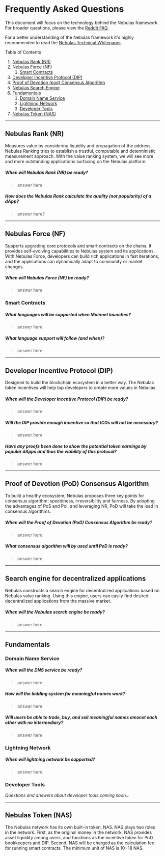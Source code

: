# Frequently Asked Questions

This document will focus on the technology behind the Nebulas framework. For broader questions, please view the [Reddit FAQ](https://www.reddit.com/r/nebulas/comments/7nt5y0/frequently_asked_questionsfaq/).

For a better understanding of the Nebulas framework it's highly recommended to read the [Nebulas Technical Whitepaper](https://nebulas.io/docs/NebulasTechnicalWhitepaper.pdf).

Table of Contents

1. [Nebulas Rank (NR)](#nebulas-rank-nr)
2. [Nebulas Force (NF)](#nebulas-force-nf)
   1. [Smart Contracts](#smart-contracts)
3. [Developer Incentive Protocol (DIP)](#developer-incentive-protocol-dip)
4. [Proof of Devotion (pod) Consensus Algorithm](#proof-of-devotion-pod-consensus-algorithm)
5. [Nebulas Search Engine](#nebulas-search-engine)
6. [Fundamentals](#fundamentals)
   1. [Domain Name Service](#domain-name-service)
   2. [Lightning Network](#lightning-network)
   3. [Developer Tools](#developer-tools)
7. [Nebulas Token (NAS)](#nebulas-token-nas)

---

## Nebulas Rank (NR)

Measures value by considering liquidity and propagation of the
address. Nebulas Ranking tries to establish a trustful, computable and deterministic measurement
approach. With the value ranking system, we will see more and more outstanding applications 
surfacing on the Nebulas platform.

##### When will Nebulas Rank (NR) be ready?
> answer here

##### How does the Nebulas Rank calculate the quality (not popularity) of a dApp?
> answer here?

--- 

## Nebulas Force (NF)

Supports upgrading core protocols and smart contracts on the
chains. It provides self-evolving capabilities to Nebulas system and its applications. With Nebulas
Force, developers can build rich applications in fast iterations, and the applications can dynamically
adapt to community or market changes.

##### When will Nebulas Force (NF) be ready?
> answer here

### Smart Contracts

##### What languages will be supported when Mainnet launches?
> answer here 

##### What language support will follow (and when)?
> answer here

--- 

## Developer Incentive Protocol (DIP)

Designed to build the blockchain ecosystem in a better way. The Nebulas token incentives will help top developers to create more values in Nebulas.

##### When will the Developer Incentive Protocol (DIP) be ready?
> answer here

##### Will the DIP provide enough incentive so that ICOs will not be necessary? 
> answer here

##### Have any proofs been done to show the potential token earnings by popular dApps and thus the viability of this protocol?
> answer here

--- 

## Proof of Devotion (PoD) Consensus Algorithm

To build a healthy ecosystem, Nebulas proposes
three key points for consensus algorithm: speediness, irreversibility and fairness. By adopting the
advantages of PoS and PoI, and leveraging NR, PoD will take the lead in consensus algorithms.

##### When will the Proof of Devotion (PoD) Consensus Algorithm be ready?
> answer here

##### What consensus algorithm will by used until PoD is ready?
> answer here

--- 

## Search engine for decentralized applications

Nebulas constructs a search engine for decentralized
applications based on Nebulas value ranking. Using this engine, users can easily find desired
decentralized applications from the massive market.

##### When will the Nebulas search engine be ready?
> answer here

--- 

## Fundamentals

### Domain Name Service

##### When will the DNS service be ready?
> answer here

##### How will the bidding system for _meaningful names_ work? 
> answer here

##### Will users be able to trade, buy, and sell meaningful names amonst each other with no intermediary? 
> answer here 

### Lightning Network

##### When will lightning network be supported?
> answer here


### Developer Tools

_Questions and answers about developer tools coming soon..._

--- 

## Nebulas Token (NAS)

The Nebulas network has its own built-in token, NAS. NAS plays two roles in the network. First, as the
original money in the network, NAS provides asset liquidity among users, and functions as the incentive
token for PoD bookkeepers and DIP. Second, NAS will be charged as the calculation fee for running
smart contracts. The minimum unit of NAS is 10−18 NAS.
